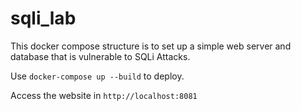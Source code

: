 # sqli_lab

This docker compose structure is to set up a simple web server and database that is vulnerable to SQLi Attacks.

Use `docker-compose up --build` to deploy.

Access the website in `http://localhost:8081`

